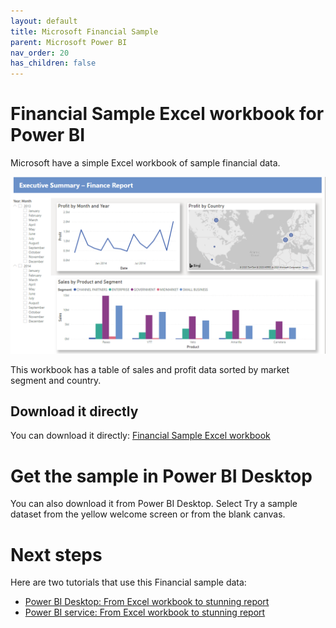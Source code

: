 ```yaml
---
layout: default
title: Microsoft Financial Sample
parent: Microsoft Power BI
nav_order: 20
has_children: false
---
```


# Financial Sample Excel workbook for Power BI
Microsoft have a simple Excel workbook of sample financial data.

![](./image/power-bi-excel-formatted-report.png)

This workbook has a table of sales and profit data sorted by market segment and country.

## Download it directly
You can download it directly: [Financial Sample Excel workbook](https://go.microsoft.com/fwlink/?LinkID=521962)

# Get the sample in Power BI Desktop
You can also download it from Power BI Desktop. Select Try a sample dataset from the yellow welcome screen or from the blank canvas.

# Next steps
Here are two tutorials that use this Financial sample data:

- [Power BI Desktop: From Excel workbook to stunning report](https://learn.microsoft.com/en-us/power-bi/create-reports/desktop-excel-stunning-report)
- [Power BI service: From Excel workbook to stunning report](https://learn.microsoft.com/en-us/power-bi/create-reports/service-from-excel-to-stunning-report)